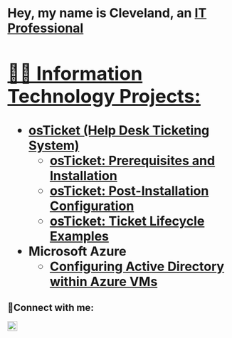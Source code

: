 <h1>Hey, my name is Cleveland, an <a href="https://linkedin.com/in/cleveland-guthrie">IT Professional<//h1>

<h2>👨‍💻 Information Technology Projects:</h2>

- <b>osTicket (Help Desk Ticketing System)</b>
  - [osTicket: Prerequisites and Installation](https://github.com/rasheed654/osticket-prereqs)
  - [osTicket: Post-Installation Configuration](https://github.com/rasheed654/post-install-config)
  - [osTicket: Ticket Lifecycle Examples](https://github.com/rasheed654/ticket-lifecycle)
- <b>Microsoft Azure</b>
  - [Configuring Active Directory within Azure VMs](https://github.com/rasheed654/configure-ad)
 

<h2>🤳Connect with me:</h2>


[<img align="left" alt="Josh | LinkedIn" width="22px" src="https://cdn.jsdelivr.net/npm/simple-icons@v3/icons/linkedin.svg" />][linkedin]



[linkedin]: https://linkedin.com/cleveland-guthrie-10ab1b358
